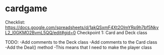 # cardgame
Checklist: https://docs.google.com/spreadsheets/d/1akQSxmF4Xt2OlmYRp9h7bf5NkyL2_l0GKMO2BvmL5QQ/edit#gid=0
Checkpoint 1: Card and Deck class

TODO:
-Add comments to the Deck class
-Add comments to the Card class
-Add the Deal() method
  -This means that I need to make the player class
